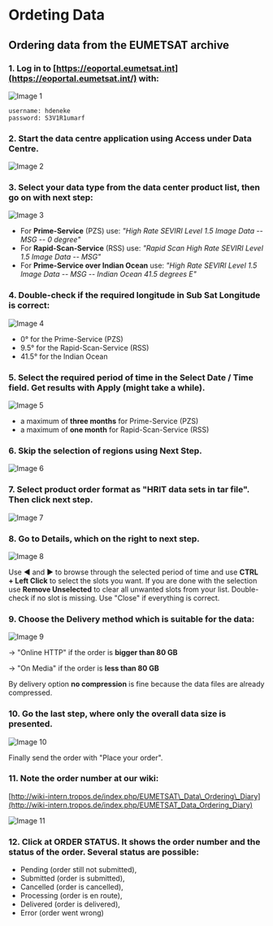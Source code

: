 # Ordeting Data

## Ordering data from the EUMETSAT archive

### 1. Log in to [https://eoportal.eumetsat.int](https://eoportal.eumetsat.int/) with:

![Image 1](./images/ordering_data_1.png)

```
username: hdeneke
password: S3V1R1umarf
```

### 2. Start the data centre application using **Access** under **Data Centre**.

![Image 2](./images/ordering_data_2.png)

### 3. Select your data type from the data center product list, then go on with **next step**:

![Image 3](./images/ordering_data_3.png)

* For **Prime-Service** (PZS) use: _"High Rate SEVIRI Level 1.5 Image Data -- MSG -- 0 degree"_
* For **Rapid-Scan-Service** (RSS) use: _"Rapid Scan High Rate SEVIRI Level 1.5 Image Data -- MSG"_
* For **Prime-Service over Indian Ocean** use: _"High Rate SEVIRI Level 1.5 Image Data -- MSG -- Indian Ocean 41.5 degrees E"_

### 4. Double-check if the required longitude in **Sub Sat Longitude** is correct:

![Image 4](./images/ordering_data_4.png)

* 0° for the Prime-Service (PZS)
* 9.5° for the Rapid-Scan-Service (RSS)
* 41.5° for the Indian Ocean

### 5. Select the required period of time in the **Select Date / Time** field. Get results with **Apply** (might take a while).

![Image 5](./images/ordering_data_5.png)

* a maximum of **three months** for Prime-Service (PZS)
* a maximum of **one month** for Rapid-Scan-Service (RSS)

### 6. Skip the selection of regions using **Next Step**.

![Image 6](./images/ordering_data_6.png)

### 7. Select product order format as "**HRIT data sets in tar file**". Then click next step.

![Image 7](./images/ordering_data_7.png)

### 8. Go to **Details**, which on the right to **next step**.

![Image 8](./images/ordering_data_8.png)

Use ◄ and ► to browse through the selected period of time and use **CTRL + Left Click** to select the slots you want. If you are done with
the selection use **Remove Unselected** to clear all unwanted slots from your list. Double-check if no slot is missing. Use "Close" if everything
is correct.

### 9. Choose the **Delivery method** which is suitable for the data:

![Image 9](./images/ordering_data_9.png)

→ "Online HTTP" if the order is **bigger than 80 GB**

→ "On Media" if the order is **less than 80 GB**

By delivery option **no compression** is fine because the data files are already compressed.

### 10. Go the last step, where only the overall data size is presented.

![Image 10](./images/ordering_data_10.png)

Finally send the order with "Place your order".

### 11. Note the order number at our wiki:

[http://wiki-intern.tropos.de/index.php/EUMETSAT\_Data\_Ordering\_Diary](http://wiki-intern.tropos.de/index.php/EUMETSAT_Data_Ordering_Diary)

![Image 11](./images/ordering_data_11.png)

### 12. Click at **ORDER STATUS**. It shows the order number and the status of the order. Several status are possible:

* Pending (order still not submitted),
* Submitted (order is submitted),
* Cancelled (order is cancelled),
* Processing (order is en route),
* Delivered (order is delivered),
* Error (order went wrong)

